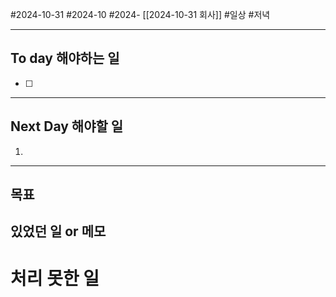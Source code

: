 #2024-10-31 #2024-10 #2024- [[2024-10-31 회사]]
#일상 #저녁 

---
## To day 해야하는 일
- [ ] 

---
## Next Day 해야할 일
1. 

---

## 목표 


## 있었던 일  or 메모


# 처리 못한 일